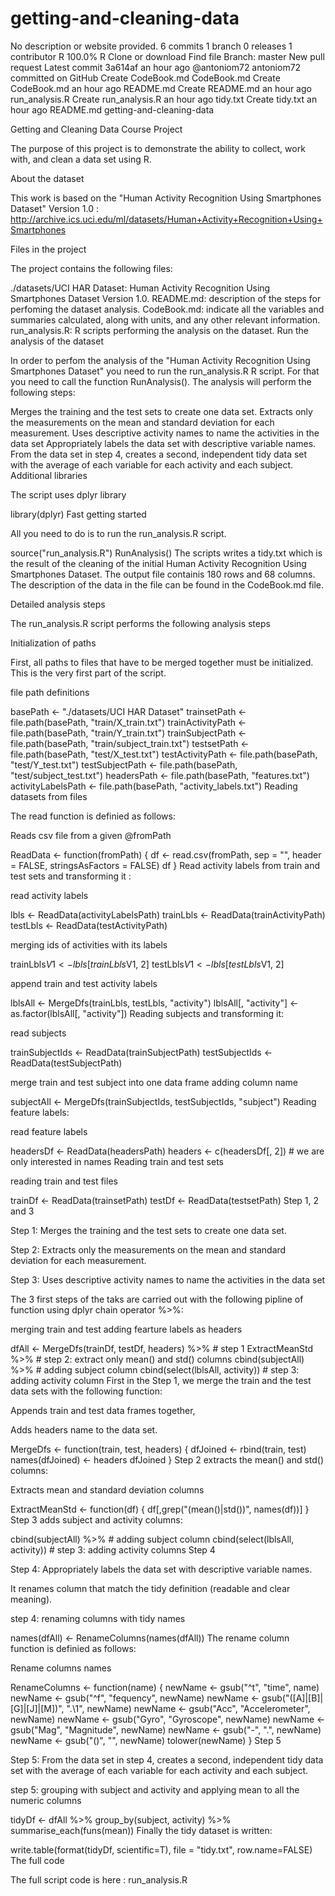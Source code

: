 # getting-and-cleaning-data
No description or website provided.
 6 commits
 1 branch
 0 releases
 1 contributor
 R 100.0%
R
Clone or download Find file Branch: master  New pull request
Latest commit 3a614af  an hour ago @antoniom72 antoniom72 committed on GitHub Create CodeBook.md
CodeBook.md	Create CodeBook.md	an hour ago
README.md	Create README.md	an hour ago
run_analysis.R	Create run_analysis.R	an hour ago
tidy.txt	Create tidy.txt	an hour ago
 README.md
getting-and-cleaning-data

Getting and Cleaning Data Course Project

The purpose of this project is to demonstrate the ability to collect, work with, and clean a data set using R.

About the dataset

This work is based on the "Human Activity Recognition Using Smartphones Dataset" Version 1.0 : http://archive.ics.uci.edu/ml/datasets/Human+Activity+Recognition+Using+Smartphones

Files in the project

The project contains the following files:

./datasets/UCI HAR Dataset: Human Activity Recognition Using Smartphones Dataset Version 1.0. README.md: description of the steps for perfoming the dataset analysis. CodeBook.md: indicate all the variables and summaries calculated, along with units, and any other relevant information. run_analysis.R: R scripts performing the analysis on the dataset. Run the analysis of the dataset

In order to perfom the analysis of the "Human Activity Recognition Using Smartphones Dataset" you need to run the run_analysis.R R script. For that you need to call the function RunAnalysis(). The analysis will perform the following steps:

Merges the training and the test sets to create one data set. Extracts only the measurements on the mean and standard deviation for each measurement. Uses descriptive activity names to name the activities in the data set Appropriately labels the data set with descriptive variable names. From the data set in step 4, creates a second, independent tidy data set with the average of each variable for each activity and each subject. Additional libraries

The script uses dplyr library

library(dplyr) Fast getting started

All you need to do is to run the run_analysis.R script.

source("run_analysis.R") RunAnalysis() The scripts writes a tidy.txt which is the result of the cleaning of the initial Human Activity Recognition Using Smartphones Dataset. The output file containis 180 rows and 68 columns. The description of the data in the file can be found in the CodeBook.md file.

Detailed analysis steps

The run_analysis.R script performs the following analysis steps

Initialization of paths

First, all paths to files that have to be merged together must be initialized. This is the very first part of the script.

file path definitions

basePath <- "./datasets/UCI HAR Dataset" trainsetPath <- file.path(basePath, "train/X_train.txt") trainActivityPath <- file.path(basePath, "train/Y_train.txt") trainSubjectPath <- file.path(basePath, "train/subject_train.txt") testsetPath <- file.path(basePath, "test/X_test.txt") testActivityPath <- file.path(basePath, "test/Y_test.txt") testSubjectPath <- file.path(basePath, "test/subject_test.txt") headersPath <- file.path(basePath, "features.txt") activityLabelsPath <- file.path(basePath, "activity_labels.txt") Reading datasets from files

The read function is definied as follows:

Reads csv file from a given @fromPath

ReadData <- function(fromPath) { df <- read.csv(fromPath, sep = "", header = FALSE, stringsAsFactors = FALSE) df } Read activity labels from train and test sets and transforming it :

read activity labels

lbls <- ReadData(activityLabelsPath) trainLbls <- ReadData(trainActivityPath) testLbls <- ReadData(testActivityPath)

merging ids of activities with its labels

trainLbls$V1 <- lbls[trainLbls$V1, 2] testLbls$V1 <- lbls[testLbls$V1, 2]

append train and test activity labels

lblsAll <- MergeDfs(trainLbls, testLbls, "activity") lblsAll[, "activity"] <- as.factor(lblsAll[, "activity"]) Reading subjects and transforming it:

read subjects

trainSubjectIds <- ReadData(trainSubjectPath) testSubjectIds <- ReadData(testSubjectPath)

merge train and test subject into one data frame adding column name

subjectAll <- MergeDfs(trainSubjectIds, testSubjectIds, "subject") Reading feature labels:

read feature labels

headersDf <- ReadData(headersPath) headers <- c(headersDf[, 2]) # we are only interested in names Reading train and test sets

reading train and test files

trainDf <- ReadData(trainsetPath) testDf <- ReadData(testsetPath) Step 1, 2 and 3

Step 1: Merges the training and the test sets to create one data set.

Step 2: Extracts only the measurements on the mean and standard deviation for each measurement.

Step 3: Uses descriptive activity names to name the activities in the data set

The 3 first steps of the taks are carried out with the following pipline of function using dplyr chain operator %>%:

merging train and test adding fearture labels as headers

dfAll <- MergeDfs(trainDf, testDf, headers) %>% # step 1 ExtractMeanStd %>% # step 2: extract only mean() and std() columns cbind(subjectAll) %>% # adding subject column cbind(select(lblsAll, activity)) # step 3: adding activity column First in the Step 1, we merge the train and the test data sets with the following function:

Appends train and test data frames together,

Adds headers name to the data set.

MergeDfs <- function(train, test, headers) { dfJoined <- rbind(train, test) names(dfJoined) <- headers dfJoined } Step 2 extracts the mean() and std() columns:

Extracts mean and standard deviation columns

ExtractMeanStd <- function(df) { df[,grep("(mean\(\)|std\(\))", names(df))] } Step 3 adds subject and activity columns:

cbind(subjectAll) %>% # adding subject column cbind(select(lblsAll, activity)) # step 3: adding activity columns Step 4

Step 4: Appropriately labels the data set with descriptive variable names.

It renames column that match the tidy definition (readable and clear meaning).

step 4: renaming columns with tidy names

names(dfAll) <- RenameColumns(names(dfAll)) The rename column function is definied as follows:

Rename columns names

RenameColumns <- function(name) { newName <- gsub("^t", "time", name) newName <- gsub("^f", "fequency", newName) newName <- gsub("([A]|[B]|[G]|[J]|[M])", "\.\1", newName) newName <- gsub("Acc", "Accelerometer", newName) newName <- gsub("Gyro", "Gyroscope", newName) newName <- gsub("Mag", "Magnitude", newName) newName <- gsub("\-", "\.", newName) newName <- gsub("\(\)", "", newName) tolower(newName) } Step 5

Step 5: From the data set in step 4, creates a second, independent tidy data set with the average of each variable for each activity and each subject.

step 5: grouping with subject and activity and applying mean to all the numeric columns

tidyDf <- dfAll %>% group_by(subject, activity) %>% summarise_each(funs(mean)) Finally the tidy dataset is written:

write.table(format(tidyDf, scientific=T), file = "tidy.txt", row.name=FALSE) The full code

The full script code is here : run_analysis.R
